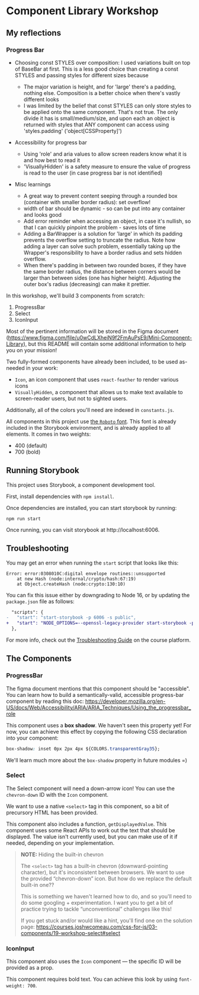 # Component Library Workshop

## My reflections

### Progress Bar

- Choosing const STYLES over composition: I used variations built on top of BaseBar at first. This is a less good choice than creating a const STYLES and passing styles for different sizes because

  - The major variation is height, and for 'large' there's a padding, nothing else. Composition is a better choice when there's vastly different looks
  - I was limited by the belief that const STYLES can only store styles to be applied onto the same component. That's not true. The only divide it has is small/medium/size, and upon each an object is returned with styles that ANY component can access using 'styles.padding' ('object[CSSProperty]')

- Accessibility for progress bar

  - Using 'role' and aria values to allow screen readers know what it is and how best to read it
  - 'VisuallyHidden' is a safety measure to ensure the value of progress is read to the user (in case progress bar is not identified)

- Misc learnings
  - A great way to prevent content seeping through a rounded box (container with smaller border radius): set overflow!
  - width of bar should be dynamic - so can be put into any container and looks good
  - Add error reminder when accessing an object, in case it's nullish, so that I can quickly pinpoint the problem - saves lots of time
  - Adding a BarWrapper is a solution for 'large' in which its padding prevents the overflow setting to truncate the radius. Note how adding a layer can solve such problem, essentially taking up the Wrapper's responsibility to have a border radius and sets hidden overflow.
  - When there's padding in between two rounded boxes, if they have the same border radius, the distance between corners would be larger than between sides (one has higher height). Adjusting the outer box's radius (decreasing) can make it prettier.

In this workshop, we'll build 3 components from scratch:

1. ProgressBar
2. Select
3. IconInput

Most of the pertinent information will be stored in the Figma document (https://www.figma.com/file/u0wCdLXheiN9f2FmAuPsE9/Mini-Component-Library), but this README will contain some additional information to help you on your mission!

Two fully-formed components have already been included, to be used as-needed in your work:

- `Icon`, an icon component that uses `react-feather` to render various icons
- `VisuallyHidden`, a component that allows us to make text available to screen-reader users, but not to sighted users.

Additionally, all of the colors you'll need are indexed in `constants.js`.

All components in this project use [the `Roboto` font](https://fonts.google.com/specimen/Roboto). This font is already included in the Storybook environment, and is already applied to all elements. It comes in two weights:

- 400 (default)
- 700 (bold)

## Running Storybook

This project uses Storybook, a component development tool.

First, install dependencies with `npm install`.

Once dependencies are installed, you can start storybook by running:

```
npm run start
```

Once running, you can visit storybook at http://localhost:6006.

## Troubleshooting

You may get an error when running the `start` script that looks like this:

```
Error: error:0308010C:digital envelope routines::unsupported
    at new Hash (node:internal/crypto/hash:67:19)
    at Object.createHash (node:crypto:130:10)
```

You can fix this issue either by downgrading to Node 16, or by updating the `package.json` file as follows:

```diff
  "scripts": {
-   "start": "start-storybook -p 6006 -s public",
+   "start": "NODE_OPTIONS=--openssl-legacy-provider start-storybook -p 6006 -s public",
  },
```

For more info, check out the [Troubleshooting Guide](https://courses.joshwcomeau.com/troubleshooting) on the course platform.

## The Components

### ProgressBar

The figma document mentions that this component should be "accessible". You can learn how to build a semantically-valid, accessible progress-bar component by reading this doc: https://developer.mozilla.org/en-US/docs/Web/Accessibility/ARIA/ARIA_Techniques/Using_the_progressbar_role

This component uses a **box shadow**. We haven't seen this property yet! For now, you can achieve this effect by copying the following CSS declaration into your component:

```css
box-shadow: inset 0px 2px 4px ${COLORS.transparentGray35};
```

We'll learn much more about the `box-shadow` property in future modules =)

### Select

The Select component will need a down-arrow icon! You can use the `chevron-down` ID with the `Icon` component.

We want to use a native `<select>` tag in this component, so a bit of precursory HTML has been provided.

This component also includes a function, `getDisplayedValue`. This component uses some React APIs to work out the text that should be displayed. The value isn't currently used, but you can make use of it if needed, depending on your implementation.

> **NOTE:** Hiding the built-in chevron
>
> The `<select>` tag has a built-in chevron (downward-pointing
> character), but it's inconsistent between browsers. We want to
> use the provided “chevron-down” icon. But how do we replace the
> default built-in one??
>
> This is something we haven't learned how to do, and so you'll need
> to do some googling + experimentation. I want you to get a bit
> of practice trying to tackle “unconventional” challenges like this!
>
> If you get stuck and/or would like a hint, you'll find one on
> the solution page:
> https://courses.joshwcomeau.com/css-for-js/03-components/19-workshop-select#select

### IconInput

This component also uses the `Icon` component — the specific ID will be provided as a prop.

This component requires bold text. You can achieve this look by using `font-weight: 700`.
